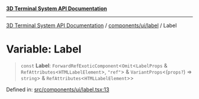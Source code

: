 [**3D Terminal System API Documentation**](../../../../README.md)

***

[3D Terminal System API Documentation](../../../../README.md) / [components/ui/label](../README.md) / Label

# Variable: Label

> `const` **Label**: `ForwardRefExoticComponent`\<`Omit`\<`LabelProps` & `RefAttributes`\<`HTMLLabelElement`\>, `"ref"`\> & `VariantProps`\<(`props?`) => `string`\> & `RefAttributes`\<`HTMLLabelElement`\>\>

Defined in: [src/components/ui/label.tsx:13](https://github.com/Dicommunitas/ThreeJS_Terminal_3D/blob/ddd5d4bcdcae7e6ea863634448491f6c8a8bd764/src/components/ui/label.tsx#L13)
